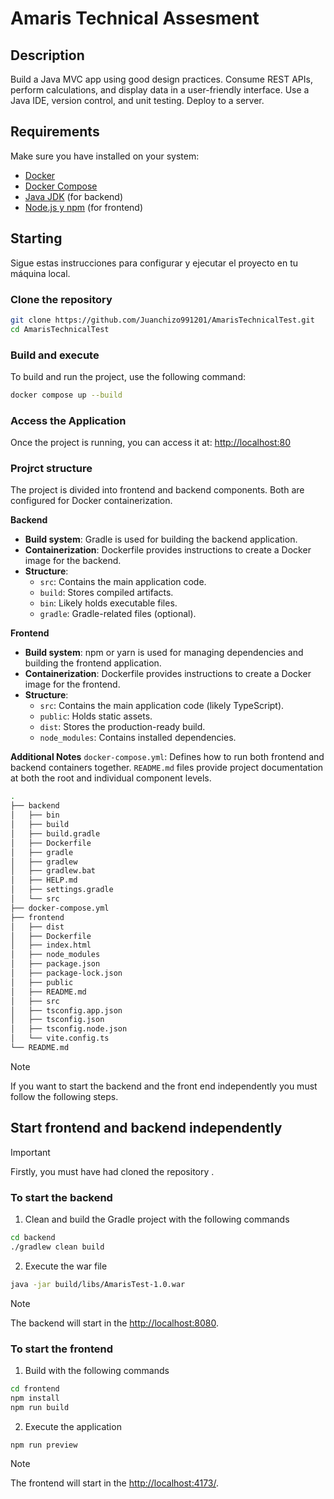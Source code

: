 # Amaris Technical Assesment

## Description

Build a Java MVC app using good design practices. Consume REST APIs, perform calculations, and display data in a user-friendly interface. Use a Java IDE, version control, and unit testing. Deploy to a server.

## Requirements

Make sure you have installed on your system:

- [Docker](https://www.docker.com/get-started)
- [Docker Compose](https://docs.docker.com/compose/install/)
- [Java JDK](https://www.oracle.com/co/java/technologies/downloads/#java17) (for backend)
- [Node.js y npm](https://nodejs.org/en/) (for frontend)

## Starting

Sigue estas instrucciones para configurar y ejecutar el proyecto en tu máquina local.

### Clone the repository

```bash
git clone https://github.com/Juanchizo991201/AmarisTechnicalTest.git
cd AmarisTechnicalTest
```

### Build and execute

To build and run the project, use the following command:

```bash
docker compose up --build
```

### Access the Application

Once the project is running, you can access it at: [http://localhost:80](http://localhost:80/)

### Projrct structure

The project is divided into frontend and backend components. Both are configured for Docker containerization.

**Backend**
- **Build system**: Gradle is used for building the backend application.
- **Containerization**: Dockerfile provides instructions to create a Docker image for the backend.
- **Structure**:
  - `src`: Contains the main application code.
  - `build`: Stores compiled artifacts.
  - `bin`: Likely holds executable files.
  - `gradle`: Gradle-related files (optional).

**Frontend**
- **Build system**: npm or yarn is used for managing dependencies and building the frontend application.
- **Containerization**: Dockerfile provides instructions to create a Docker image for the frontend.
- **Structure**:
  - `src`: Contains the main application code (likely TypeScript).
  - `public`: Holds static assets.
  - `dist`: Stores the production-ready build.
  - `node_modules`: Contains installed dependencies.

**Additional Notes**
`docker-compose.yml`: Defines how to run both frontend and backend containers together.
`README.md` files provide project documentation at both the root and individual component levels.

```bash
.
├── backend
│   ├── bin
│   ├── build
│   ├── build.gradle
│   ├── Dockerfile
│   ├── gradle
│   ├── gradlew
│   ├── gradlew.bat
│   ├── HELP.md
│   ├── settings.gradle
│   └── src
├── docker-compose.yml
├── frontend
│   ├── dist
│   ├── Dockerfile
│   ├── index.html
│   ├── node_modules
│   ├── package.json
│   ├── package-lock.json
│   ├── public
│   ├── README.md
│   ├── src
│   ├── tsconfig.app.json
│   ├── tsconfig.json
│   ├── tsconfig.node.json
│   └── vite.config.ts
└── README.md
```

> [!NOTE]
> If you want to start the backend and the front end independently you must follow the following steps.



## Start frontend and backend independently

> [!IMPORTANT]
> Firstly, you must have had cloned the repository .

### To start the backend 

1. Clean and build the Gradle project with the following commands

```bash
cd backend
./gradlew clean build
```

2. Execute the war file
```bash
java -jar build/libs/AmarisTest-1.0.war
```

> [!NOTE]
> The backend will start in the [http://localhost:8080](http://localhost:8080).


### To start the frontend 

1. Build with the following commands

```bash
cd frontend
npm install
npm run build
```

2. Execute the application
```bash
npm run preview
```

> [!NOTE]
> The frontend will start in the [http://localhost:4173/](http://localhost:4173/).
